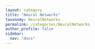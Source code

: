 ```yaml
---
layout: category
title: "Neural Networks"
taxonomy: NeuralNetworks
permalink: /categories/NeuralNetworks
author_profile: false
sidebar:
  nav: "docs"
---
```

